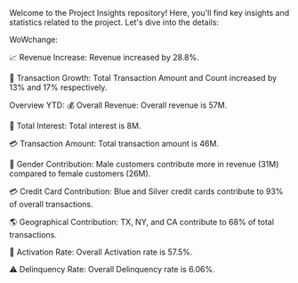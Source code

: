 Welcome to the Project Insights repository! Here, you'll find key insights and statistics related to the project. Let's dive into the details:

WoWchange:

📈 Revenue Increase: Revenue increased by 28.8%.

🔄 Transaction Growth: Total Transaction Amount and Count increased by 13% and 17% respectively.

Overview YTD:
💰 Overall Revenue: Overall revenue is 57M.

🏦 Total Interest: Total interest is 8M.

💳 Transaction Amount: Total transaction amount is 46M.

👫 Gender Contribution: Male customers contribute more in revenue (31M) compared to female customers (26M).

💳 Credit Card Contribution: Blue and Silver credit cards contribute to 93% of overall transactions.

🌎 Geographical Contribution: TX, NY, and CA contribute to 68% of total transactions.

🔋 Activation Rate: Overall Activation rate is 57.5%.

⚠️ Delinquency Rate: Overall Delinquency rate is 6.06%.
